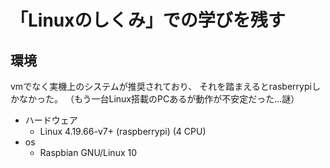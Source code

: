 # 「Linuxのしくみ」での学びを残す

## 環境
vmでなく実機上のシステムが推奨されており、
それを踏まえるとrasberrypiしかなかった。
（もう一台Linux搭載のPCあるが動作が不安定だった...謎）

- ハードウェア
  - Linux 4.19.66-v7+ (raspberrypi) (4 CPU)
- os
  - Raspbian GNU/Linux 10

